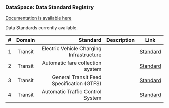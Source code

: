 ### DataSpace: Data Standard Registry

[Documentation is available here](https://standards.dataspace.mobi)

Data Standards currently available.

| #        | Domain           | Standard  | Description | Link |
| ------------- |:-------------:| -----:|--- |--- |
| 1     | Transit| Electric Vehicle Charging Infrastructure | | [Standard](ev_charging/) |
| 2     | Transit |  Automatic fare collection system | | [Standard](ev_charging/) |
| 3 | Transit |  General Transit Feed Specification (GTFS) | | [Standard](ev_charging/) |
| 4 | Transit | Automatic Traffic Control System | | [Standard](ev_charging/) |